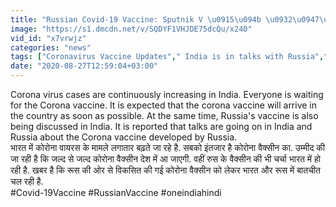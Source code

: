 ```yaml
---
title: "Russian Covid-19 Vaccine: Sputnik V \u0915\u094b \u0932\u0947\u0915\u0930 India \u0928\u0947 \u0938\u093e\u0927\u093e \u0938\u0902\u092a\u0930\u094d\u0915 Coronavirus \u0935\u0928\u0907\u0902\u0921\u093f\u092f\u093e \u0939\u093f\u0902\u0926\u0940"
image: "https://s1.dmcdn.net/v/SQDYF1VHJDE75dcQu/x240"
vid_id: "x7vrwjz"
categories: "news"
tags: ["Coronavirus Vaccine Updates"," India is in talks with Russia"," Sputnik-V covid vaccine"]
date: "2020-08-27T12:59:04+03:00"
---
```

Corona virus cases are continuously increasing in India. Everyone is waiting for the Corona vaccine. It is expected that the corona vaccine will arrive in the country as soon as possible. At the same time, Russia's vaccine is also being discussed in India. It is reported that talks are going on in India and Russia about the Corona vaccine developed by Russia.    <br>भारत में कोरोना वायरस के मामले लगातार बढ़ते जा रहे है. सबको इंतजार है कोरोना वैक्सीन का. उम्मीद की जा रही है कि जल्द से जल्द कोरोना वैक्सीन देश में आ जाएगी. वहीं रुस के वैक्सीन की भी चर्चा भारत में हो रही है. खबर है कि रूस की ओर से विकसित की गई कोरोना वैक्सीन को लेकर भारत और रूस में बातचीत चल रही है.    <br>#Covid-19Vaccine #RussianVaccine #oneindiahindi
